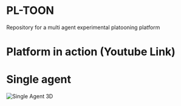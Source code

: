 # PL-TOON
Repository for a multi agent experimental platooning platform 

# Platform in action (Youtube Link)

# Single agent
![Single Agent 3D](/fusion360_images/fusion4.png)
